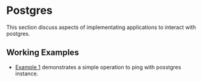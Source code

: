# Postgres

This section discuss aspects of implementating applications to interact with postgres.

## Working Examples

* [Example 1](../examples/pg/ex1/main.go) demonstrates a simple operation to ping with posstgres instance.
